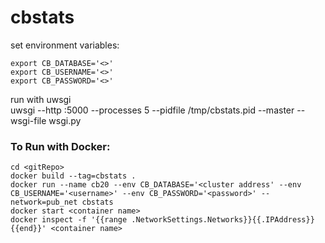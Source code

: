 # cbstats

set environment variables:<br/>

```
export CB_DATABASE='<>' 
export CB_USERNAME='<>'
export CB_PASSWORD='<>'
```

run with uwsgi<br/>
uwsgi --http :5000 --processes 5 --pidfile /tmp/cbstats.pid --master --wsgi-file wsgi.py

### To Run with Docker:

```docker network create -d macvlan --subnet=<>/<> --gateway=<> -o parent=enp2s0 --ip-range <>/<> pub_net
cd <gitRepo>
docker build --tag=cbstats .
docker run --name cb20 --env CB_DATABASE='<cluster address' --env CB_USERNAME='<username>' --env CB_PASSWORD='<password>' --network=pub_net cbstats
docker start <container name>
docker inspect -f '{{range .NetworkSettings.Networks}}{{.IPAddress}}{{end}}' <container name>
```

